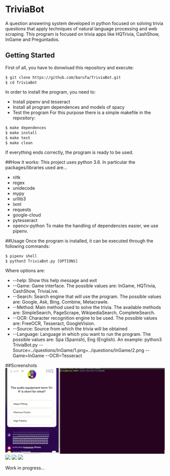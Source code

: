 # TriviaBot
A question answering system developed in python focused on solving trivia questions that apply techniques of natural language processing and web scraping.
This program is focused on trivia apps like HQTrivia, CashShow, InGame and Preguntados.

## Getting Started
First of all, you have to donwload this repository and execute:
```
$ git clone https://github.com/barufa/TriviaBot.git
$ cd TriviaBot
```
In order to install the program, you need to:
* Install pipenv and tesseract
* Install all program dependences and models of spacy
* Test the program
For this purpose there is a simple makefile in the repository:
```
$ make dependences
$ make install
$ make test
$ make clean
```
If everything ends correctly, the program is ready to be used.

##How it works:
This project uses python 3.6. In particular the packages/libraries used are...
* nltk
* regex
* unidecode
* mypy
* urllib3
* lxml
* requests
* google-cloud
* pytesseract
* opencv-python
To make the handling of dependencies easier, we use pipenv.

##Usage
Once the program is installed, it can be executed through the following commands:
```
$ pipenv shell
$ python3 TriviaBot.py [OPTIONS]
```
Where options are:
* --help: Show this help message and exit
* --Game: Game interface. The possible values are: InGame, HQTrivia, CashShow, TriviaLive.
* --Search: Search engine that will use the program. The possible values are: Google, Ask, Bing, Combine, Metacrawle.
* --Method: Main method used to solve the trivia. The available methods are: SimpleSearch, PageScrape, WikipediaSearch, CompleteSearch.
* --OCR: Character recognition engine to be used. The possible values are: FreeOCR, Tesseract, GoogleVision.
* --Source: Source from which the trivia will be obtained
* --Language: Language in which you want to run the program. The possible values are: Spa (Spanish), Eng (English).
An example:
python3 TriviaBot.py --Source=../questions/InGame/1.png+../questions/InGame/2.png --Game=InGame --OCR=Tesseract

##Screenshots
![](/questions/HQTrivia/HQTrivia.gif)
![](InGame.gif)
![](CashShow.gif)
![](TriviaLive.gif)



Work in progress...
